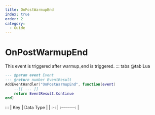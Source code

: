```yaml
---
title: OnPostWarmupEnd
index: true
order: 2
category:
  - Guide
---
```


# OnPostWarmupEnd
This event is triggered after warmup_end is triggered.
::: tabs
@tab Lua
```lua
--- @param event Event
--- @return number EventResult
AddEventHandler("OnPostWarmupEnd", function(event)
    --[[ ... ]]
    return EventResult.Continue
end)
```

:::
| Key | Data Type |
| :-: | :-------: |